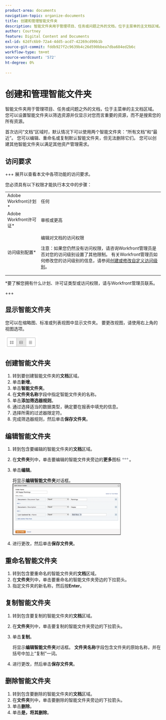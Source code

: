 ```yaml
---
product-area: documents
navigation-topic: organize-documents
title: 创建和管理智能文件夹
description: 智能文件夹用于管理项目、任务或问题之外的文档，位于主菜单的主文档区域。 您可以设置智能文件夹以筛选资源并仅显示对您而言重要的资源，而不是搜索您的所有资源。
author: Courtney
feature: Digital Content and Documents
exl-id: 62dfc6b9-72a4-4dd5-acd7-42269cd99b1b
source-git-commit: fddb927f2c9639b4c26d590bbea7dba684ed2b6c
workflow-type: tm+mt
source-wordcount: '572'
ht-degree: 0%

---
```


# 创建和管理智能文件夹

智能文件夹用于管理项目、任务或问题之外的文档，位于主菜单的主文档区域。 您可以设置智能文件夹以筛选资源并仅显示对您而言重要的资源，而不是搜索您的所有资源。

首次访问“文档”区域时，默认情况下可以使用两个智能文件夹：“所有文档”和“最近”。 您可以编辑、重命名或复制默认智能文件夹，但无法删除它们。 您可以创建其他智能文件夹以满足其他资产管理需求。

## 访问要求

+++ 展开以查看本文中各项功能的访问要求。

您必须具有以下权限才能执行本文中的步骤：

<table style="table-layout:auto"> 
 <col> 
 <col> 
 <tbody> 
  <tr> 
   <td role="rowheader">Adobe Workfront计划*</td> 
   <td> <p>任何</p> </td> 
  </tr> 
  <tr> 
   <td role="rowheader">Adobe Workfront许可证*</td> 
   <td> <p>审核或更高</p> </td> 
  </tr> 
  <tr> 
   <td role="rowheader">访问级别配置*</td> 
   <td> <p>编辑对文档的访问权限</p> <p>注意：如果您仍然没有访问权限，请咨询Workfront管理员是否对您的访问级别设置了其他限制。 有关Workfront管理员如何修改您的访问级别的信息，请参阅<a href="../../administration-and-setup/add-users/configure-and-grant-access/create-modify-access-levels.md" class="MCXref xref">创建或修改自定义访问级别</a>。</p> </td> 
  </tr> 
 </tbody> 
</table>

&#42;要了解您拥有什么计划、许可证类型或访问权限，请与Workfront管理员联系。

+++

## 显示智能文件夹 

您可以在缩略图、标准或列表视图中显示文件夹。 要更改视图，请使用右上角的视图选项。

![编辑智能文件夹](assets/screenshot-2016-07-07-12.46.54.png)

## 创建智能文件夹 

1. 转到要创建智能文件夹的&#x200B;**文档**&#x200B;区域。
1. 单击&#x200B;**新增**。
1. 单击&#x200B;**智能文件夹**。
1. 在&#x200B;**文件夹名称**&#x200B;字段中指定智能文件夹的名称。
1. 单击&#x200B;**添加筛选器规则**。
1. 通过选择适当的数据类型，确定要在报表中填充的信息。
1. 选择所需的过滤器限定符。 
1. 完成筛选器规则，然后单击&#x200B;**保存文件夹**。

## 编辑智能文件夹 

1. 转到包含要编辑的智能文件夹的&#x200B;**文档**&#x200B;区域。
1. 在&#x200B;**文件夹**&#x200B;列中，单击要编辑的智能文件夹旁边的&#x200B;**更多**&#x200B;图标![更多菜单](assets/more-icon.png)。
1. 单击&#x200B;**编辑**。

   将显示&#x200B;**编辑智能文件夹**&#x200B;对话框。\
   ![编辑智能文件夹](assets/screen-shot-2013-08-14-at-8.42.04-am-350x167.png)

1. 进行更改，然后单击&#x200B;**保存文件夹**。

## 重命名智能文件夹 

1. 转到包含要重命名的智能文件夹的&#x200B;**文档**&#x200B;区域。
1. 在&#x200B;**文件夹**&#x200B;列中，单击要重命名的智能文件夹旁边的下拉箭头。
1. 指定文件夹的新名称，然后按&#x200B;**Enter**。

## 复制智能文件夹

1. 转到包含要复制的智能文件夹的&#x200B;**文档**&#x200B;区域。
1. 在&#x200B;**文件夹**&#x200B;列中，单击要复制的智能文件夹旁边的下拉箭头。
1. 单击&#x200B;**复制**。

   将显示&#x200B;**编辑智能文件夹**&#x200B;对话框。 **文件夹名称**&#x200B;字段包含文件夹的原始名称，并在括号中加上“复制”一词。

1. 进行更改，然后单击&#x200B;**保存文件夹**。

## 删除智能文件夹

1. 转到包含要删除的智能文件夹的&#x200B;**文档**&#x200B;区域。
1. 在&#x200B;**文件夹**&#x200B;列中，单击要删除的智能文件夹旁边的下拉箭头。
1. 单击&#x200B;**删除**。
1. 单击&#x200B;**是，将其删除**。
